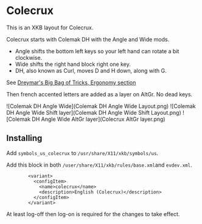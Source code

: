 # Colecrux

This is an XKB layout for Colecrux. 

Colecrux starts with Colemak DH with the Angle and Wide mods.
- Angle shifts the bottom left keys so your left hand can rotate a bit clockwise.
- Wide shifts the right hand block right one key.
- DH, also known as Curl, moves D and H down, along with G.

See [Dreymar's Big Bag of Tricks, Ergonomy section](https://dreymar.colemak.org/ergo-mods.html)


Then french accented letters are added as a layer on AltGr.  No dead keys.

![Colemak DH Angle Wide](Colemak DH Angle Wide Layout.png)
![Colemak DH Angle Wide Shift layer](Colemak DH Angle Wide Shift Layout.png)
![Colemak DH Angle Wide AltGr layer](Colecrux AltGr layer.png)


## Installing

Add `symbols_us_colecrux` to `/usr/share/X11/xkb/symbols/us`.

Add this block in both `/user/share/X11/xkb/rules/base.xml`and `evdev.xml`.

```
        <variant>
          <configItem>
            <name>colecrux</name>
            <description>English (Colecrux)</description>
          </configItem>
        </variant>
```

At least log-off then log-on is required for the changes to take effect.

